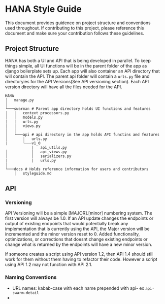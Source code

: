 # HANA Style Guide

This document provides guidence on project structure and conventions used throughout. If contributing to this project, please reference this document and make sure your contribution follows these guidelines. 


## Project Structure
HANA has both a UI and API that is being developed in parallel. To keep things simple, all UI functions will be in the parent folder of the app as django boilerplate sets up. Each app will also container an API directory that will contain the API. The parent api folder will contain a `urls.py` file and directoryies for the API Versions(See API versioning section). Each API version directory will have all the files needed for the API.

```
HANA
│   manage.py    
│
└───swarman # Parent app directory holds UI functions and features
│   │   context_processors.py
│   │   models.py
|   |   urls.py
|   |   views.py
│   │
│   └───api # api directory in the app holds API functins and features
│       │   urls.py
|       └───v1_0
            |   api_utils.py
│           │   api_views.py
│           │   serializers.py
|           |   urls.py
│   
└───docs # Holds reference information for users and contributors
    │   styleguide.md

```

## API

### Versioning
API Versioning will be a simple [MAJOR].[minor] numbering system. The first version will always be 1.0. If an API update changes the endpoints or output of existing endpoints that would potentially break any implementation that is currently using the API, the Major version will be incremented and the minor version reset to 0. Added functionality, optimizations, or corrections that doesnt change existing endpoints or change what is returned by the endpoints will have a new minor version.

If someone creates a script using API version 1.2, then API 1.4 should still work for them without them having to refactor their code. However a script using API 1.2 may not function with API 2.1.

### Naming Conventions

 - URL names: kabab-case with each name prepended with api- ex `api-swarm-detail`
 - 